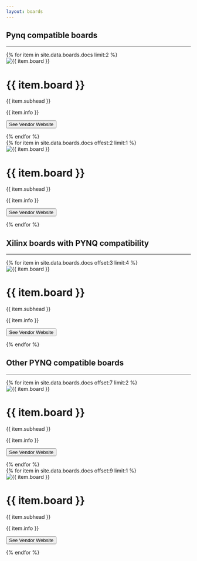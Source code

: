 ```yaml
---
layout: boards
---
```

<!-------------------------------------------------------------------------------------------->
<!--Start Who Only-->
<div class="flex-row">
  <div class="flex-item flex-column">
    <h2>Pynq compatible boards</h2>
    <hr>
    <p class="text">
      <zero-md src="./MD/board.md"></zero-md>
    </p>
  </div>
</div>
<!--End Who-->
<!-------------------------------------------------------------------------------------------->
<!--Start Key Only-->
<div class="flex-row">
{% for item in site.data.boards.docs limit:2 %}
  <div class="flex-column">
    <div class="card" padding-bottom="20px">
      <div class="imagecontainer">
        <img class="card-img" src="{{ site.urlimg }}{{ item.img }}" class="img-fluid" alt="{{ item.board }}">
      </div>
      <h1>{{ item.board }}</h1>
      <p class="price">{{ item.subhead }}</p>
      <p>{{ item.info }}</p>
      <p><button onclick="location.href='{{ item.url }}';" target="_blank">See Vendor Website</button></p>
    </div>
  </div>
{% endfor %}
</div>
<!--End Who-->
<!-------------------------------------------------------------------------------------------->
<!--Start Key Only-->
<div class="flex-row">
{% for item in site.data.boards.docs offest:2 limit:1 %}
  <div class="flex-column">
    <div class="card" padding-bottom="20px">
      <div class="imagecontainer">
        <img class="card-img" src="{{ site.urlimg }}{{ item.img }}" class="img-fluid" alt="{{ item.board }}">
      </div>   
      <h1>{{ item.board }}</h1>
      <p class="price">{{ item.subhead }}</p>
      <p>{{ item.info }}</p>
      <p><button onclick="location.href='{{ item.url }}';" target="_blank">See Vendor Website</button></p>
    </div>
  </div>
{% endfor %}
</div>
<!--End Who-->
<!-------------------------------------------------------------------------------------------->
<!--Start Key Only-->
<h2>Xilinx boards with PYNQ compatibility</h2>
<hr>

<div class="flex-row">
{% for item in site.data.boards.docs offset:3 limit:4 %}
  <div class="flex-column">
    <div class="card" padding-bottom="20px">
      <div class="imagecontainer">
        <img class="card-img" src="{{ site.urlimg }}{{ item.img }}" class="img-fluid" alt="{{ item.board }}">
      </div>   
      <h1>{{ item.board }}</h1>
      <p class="price">{{ item.subhead }}</p>
      <p>{{ item.info }}</p>
      <p><button onclick="location.href='{{ item.url }}';" target="_blank">See Vendor Website</button></p>
    </div>
  </div>
{% endfor %}
</div>
<!--End Who-->
<!-------------------------------------------------------------------------------------------->
<!--Start Key Only-->
<h2>Other PYNQ compatible boards</h2>
<hr>

<div class="flex-row">
{% for item in site.data.boards.docs offset:7 limit:2 %}
  <div class="flex-column">
    <div class="card" padding-bottom="20px">
      <div class="imagecontainer">
        <img class="card-img" src="{{ site.urlimg }}{{ item.img }}" class="img-fluid" alt="{{ item.board }}">
      </div>   
      <h1>{{ item.board }}</h1>
      <p class="price">{{ item.subhead }}</p>
      <p>{{ item.info }}</p>
      <p><button onclick="location.href='{{ item.url }}';" target="_blank">See Vendor Website</button></p>
    </div>
  </div>
{% endfor %}
</div>
<!--End Who-->
<!-------------------------------------------------------------------------------------------->
<!--Start Key Only-->
<div class="flex-row">
{% for item in site.data.boards.docs offset:9 limit:1 %}
  <div class="flex-column">
    <div class="card" padding-bottom="20px">
      <div class="imagecontainer">
        <img class="card-img" src="{{ site.urlimg }}{{ item.img }}" class="img-fluid" alt="{{ item.board }}">
      </div>   
      <h1>{{ item.board }}</h1>
      <p class="price">{{ item.subhead }}</p>
      <p>{{ item.info }}</p>
      <p><button onclick="location.href='{{ item.url }}';" target="_blank">See Vendor Website</button></p>
    </div>
  </div>
{% endfor %}
</div>

